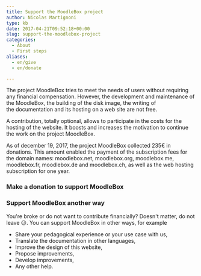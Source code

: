 ```yaml
---
title: Support the MoodleBox project
author: Nicolas Martignoni
type: kb
date: 2017-04-21T09:52:18+00:00
slug: support-the-moodlebox-project
categories:
  - About
  - First steps
aliases:
  - en/give
  - en/donate

---
```

The project MoodleBox tries to meet the needs of users without requiring any financial compensation. However, the development and maintenance of the MoodleBox, the building of the disk image, the writing of the documentation and its hosting on a web site are not free.

A contribution, totally optional, allows to participate in the costs for the hosting of the website. It boosts and increases the motivation to continue the work on the project MoodleBox.

As of december 19, 2017, the project MoodleBox collected 235€ in donations. This amount enabled the payment of the subscription fees for the domain names: moodlebox.net, moodlebox.org, moodlebox.me, moodlebox.fr, moodlebox.de and moodlebox.ch, as well as the web hosting subscription for one year.

### Make a donation to support MoodleBox

<div id="give-form-215-wrap" class="give-form-wrap give-display-modal">
  <div id="give-form-content-215" class="give-form-content-wrap give_post_form-content">
  </div>
</div>

<!--end #give-form-215-->

### Support MoodleBox another way

You're broke or do not want to contribute financially? Doesn't matter, do not leave 😉. You can support MoodleBox in other ways, for example

  * Share your pedagogical experience or your use case with us,
  * Translate the documentation in other languages,
  * Improve the design of this website,
  * Propose improvements,
  * Develop improvements,
  * Any other help.
